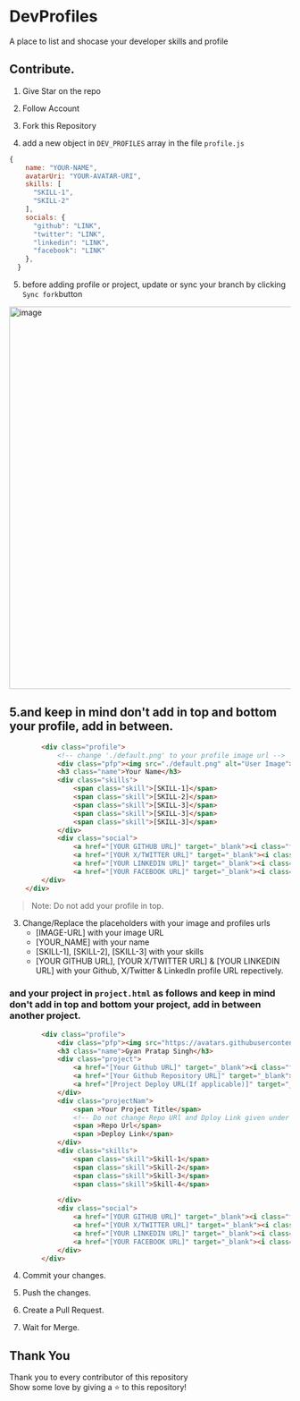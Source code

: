 # DevProfiles
A place to list and shocase your developer skills and profile


## Contribute.
1. Give Star on the repo

2. Follow Account

3. Fork this Repository

4. add a new object in `DEV_PROFILES` array in the file `profile.js`

```js
{
    name: "YOUR-NAME",
    avatarUri: "YOUR-AVATAR-URI",
    skills: [
      "SKILL-1",
      "SKILL-2"
    ],
    socials: {
      "github": "LINK",
      "twitter": "LINK",
      "linkedin": "LINK",
      "facebook": "LINK"
    },
  }
```

5. before adding profile or project, update or sync your branch by clicking `Sync fork`button
 <img width="684" alt="image" src="https://github.com/Gyanthakur/Dev_Profiles/assets/98226958/d8924e0d-3817-468a-9205-1af3df47327f">

   
## 5.and keep in mind don't add in top and bottom your profile, add in between.  

```html
        <div class="profile">
            <!-- change './default.png' to your profile image url -->
            <div class="pfp"><img src="./default.png" alt="User Image"></div>
            <h3 class="name">Your Name</h3>
            <div class="skills">
                <span class="skill">[SKILL-1]</span>
                <span class="skill">[SKILL-2]</span>
                <span class="skill">[SKILL-3]</span>
                <span class="skill">[SKILL-3]</span>
                <span class="skill">[SKILL-3]</span>
            </div>
            <div class="social">
                <a href="[YOUR GITHUB URL]" target="_blank"><i class="fa-brands fa-github"></i></a>
                <a href="[YOUR X/TWITTER URL]" target="_blank"><i class="fa-brands fa-x-twitter"></i></a>
                <a href="[YOUR LINKEDIN URL]" target="_blank"><i class="fa-brands fa-linkedin-in"></i></a>
                <a href="[YOUR FACEBOOK URL]" target="_blank"><i class="fa-brands fa-facebook"></i></a>
        </div>
    </div>
```
> Note: Do not add your profile in top.
3. Change/Replace the placeholders with your image and profiles urls
    - [IMAGE-URL] with your image URL
    - [YOUR_NAME] with your name
    - [SKILL-1], [SKILL-2], [SKILL-3] with your skills
    - [YOUR GITHUB URL], [YOUR X/TWITTER URL] & [YOUR LINKEDIN URL] with your Github, X/Twitter & LinkedIn profile URL repectively.

### and your project in `project.html` as follows and keep in mind don't add in top and bottom your project, add in between  another project.

```html
        <div class="profile">
            <div class="pfp"><img src="https://avatars.githubusercontent.com/u/98226958?v=4" alt="User Image"></div>
            <h3 class="name">Gyan Pratap Singh</h3>
            <div class="project">
                <a href="[Your Github URL]" target="_blank"><i class="fa-brands fa-github"></i></a>
                <a href="[Your Github Repository URL]" target="_blank"><i class="fa-solid fa-money-bill-transfer"></i></a>
                <a href="[Project Deploy URL(If applicable)]" target="_blank"><i class="fa-brands fa-octopus-deploy"></i></a>
            </div>
            <div class="projectNam">
                <span >Your Project Title</span>
                <!-- Do not change Repo URl and Dploy Link given under two line  -->
                <span >Repo Url</span>
                <span >Deploy Link</span>
            </div>
            <div class="skills">
                <span class="skill">Skill-1</span>
                <span class="skill">Skill-2</span>
                <span class="skill">Skill-3</span>
                <span class="skill">Skill-4</span>

            </div>
            <div class="social">
                <a href="[YOUR GITHUB URL]" target="_blank"><i class="fa-brands fa-github"></i></a>
                <a href="[YOUR X/TWITTER URL]" target="_blank"><i class="fa-brands fa-x-twitter"></i></a>
                <a href="[YOUR LINKEDIN URL]" target="_blank"><i class="fa-brands fa-linkedin-in"></i></a>
                <a href="[YOUR FACEBOOK URL]" target="_blank"><i class="fa-brands fa-facebook"></i></a>
            </div>
        </div>
```



4. Commit your changes.

5. Push the changes.

6. Create a Pull Request.

7. Wait for Merge.



## Thank You
Thank you to every contributor of this repository <br>
Show some love by giving a ⭐ to this repository!
